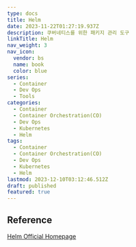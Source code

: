 ```yaml
---
type: docs
title: Helm
date: 2023-11-22T01:27:19.937Z
description: 쿠버네티스를 위한 패키지 관리 도구
linkTitle: Helm
nav_weight: 3
nav_icon:
  vendor: bs
  name: book
  color: blue
series:
  - Container
  - Dev Ops
  - Tools
categories:
  - Container
  - Container Orchestration(CO)
  - Dev Ops
  - Kubernetes
  - Helm
tags:
  - Container
  - Container Orchestration(CO)
  - Dev Ops
  - Kubernetes
  - Helm
lastmod: 2023-12-10T03:12:46.512Z
draft: published
featured: true
---
```


## Reference

[Helm Official Homepage](https://helm.sh/ko/docs/)
